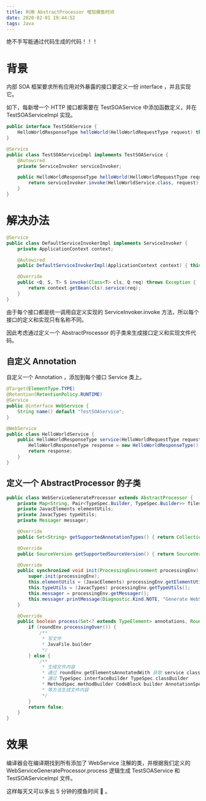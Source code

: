```yaml
---
title: 利用 AbstractProcessor 增加摸鱼时间
date: 2020-02-01 19:44:52
tags: Java
---
```


绝不手写能通过代码生成的代码！！！

# 背景

内部 SOA 框架要求所有应用对外暴露的接口要定义一份 interface ，并且实现它。

如下，每新增一个 HTTP 接口都需要在 TestSOAService 中添加函数定义，并在 TestSOAServiceImpl 实现。

```java
public interface TestSOAService {
    HelloWorldResponseType helloWorld(HelloWorldRequestType request) throws Exception;
}

@Service
public class TestSOAServiceImpl implements TestSOAService {
    @Autowired
    private ServiceInvoker serviceInvoker;

    public HelloWorldResponseType helloWorld(HelloWorldRequestType request) throws Exception {
        return serviceInvoker.invoke(HelloWorldService.class, request);
    }
}
```

# 解决办法

```java
@Service
public class DefaultServiceInvokerImpl implements ServiceInvoker {
    private ApplicationContext context;

    @Autowired
    public DefaultServiceInvokerImpl(ApplicationContext context) { this.context = context; }

    @Override
    public <Q, S, T> S invoke(Class<T> cls, Q req) throws Exception {
        return context.getBean(cls).service(req);
    }
}
```

由于每个接口都是统一调用自定义实现的 ServiceInvoker.invoke 方法，所以每个接口的定义和实现只有名称不同。

因此考虑通过定义一个 AbstractProcessor 的子类来生成接口定义和实现文件代码。

## 自定义 Annotation

自定义一个 Annotation ，添加到每个接口 Service 类上。

```java
@Target(ElementType.TYPE)
@Retention(RetentionPolicy.RUNTIME)
@Service
public @interface WebService {
    String name() default "TestSOAService";
}

@WebService
public class HelloWorldService {
    public HelloWorldResponseType service(HelloWorldRequestType request) throws Exception {
        HelloWorldResponseType response = new HelloWorldResponseType();
        return response;
    }
}
```

## 定义一个 AbstractProcessor 的子类

```java
public class WebServiceGenerateProcessor extends AbstractProcessor {
    private Map<String, Pair<TypeSpec.Builder, TypeSpec.Builder>> files = Maps.newLinkedHashMap();
    private JavacElements elementUtils;
    private JavacTypes typeUtils;
    private Messager messager;

    @Override
    public Set<String> getSupportedAnnotationTypes() { return Collections.singleton(WebService.class.getName()); }

    @Override
    public SourceVersion getSupportedSourceVersion() { return SourceVersion.RELEASE_8; }

    @Override
    public synchronized void init(ProcessingEnvironment processingEnv) {
        super.init(processingEnv);
        this.elementUtils = (JavacElements) processingEnv.getElementUtils();
        this.typeUtils = (JavacTypes) processingEnv.getTypeUtils();
        this.messager = processingEnv.getMessager();
        this.messager.printMessage(Diagnostic.Kind.NOTE, "Generate WebServices...");
    }

    @Override
    public boolean process(Set<? extends TypeElement> annotations, RoundEnvironment roundEnv) {
        if (roundEnv.processingOver()) {
            /**
             * 写文件
             * JavaFile.builder
             */
        } else {
            /**
             * 生成文件内容
             * 通过 roundEnv.getElementsAnnotatedWith 获取 service class
             * 通过 TypeSpec.interfaceBuilder TypeSpec.classBuilder
             * MethodSpec.methodBuilder CodeBlock.builder AnnotationSpec.builder
             * 等方法生成文件内容
             */
        }
        return false;
    }
}
```

# 效果

编译器会在编译期找到所有添加了 WebService 注解的类，并根据我们定义的 WebServiceGenerateProcessor.process 逻辑生成 TestSOAService 和 TestSOAServiceImpl 文件。

这样每天又可以多出 5 分钟的摸鱼时间 🐶 。
